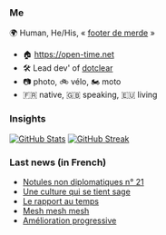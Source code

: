 ### Me

🌍 Human, He/His, « [footer de merde](https://open-time.net/post/2013/07/17/La-veritable-histoire-du-Footer-de-merde-) » 
* 🏠 https://open-time.net 
* 🛠️ Lead dev' of [dotclear](https://git.dotclear.org/dev/dotclear)
* 📷 photo, 🚲 vélo, 🏍️ moto 
* 🇫🇷 native, 🇬🇧 speaking, 🇪🇺 living

### Insights

[![GitHub Stats](https://github-readme-stats.vercel.app/api?username=franck-paul)](https://github.com/franck-paul)
[![GitHub Streak](https://github-readme-streak-stats.herokuapp.com?user=franck-paul)](https://git.io/streak-stats)

### Last news (in French)

<!-- BLOG-POST-LIST:START -->
- [Notules non diplomatiques n° 21](https://open-time.net/post/2023/05/31/Notules-non-diplomatiques-n%C2%B0-21)
- [Une culture qui se tient sage](https://open-time.net/post/2023/05/30/Une-culture-qui-se-tient-sage)
- [Le rapport au temps](https://open-time.net/post/2023/05/29/Le-rapport-au-temps)
- [Mesh mesh mesh](https://open-time.net/post/2023/05/28/Mesh-mesh-mesh)
- [Amélioration progressive](https://open-time.net/post/2023/05/27/Am%C3%A9lioration-progressive)
<!-- BLOG-POST-LIST:END -->
